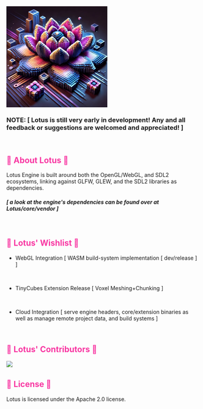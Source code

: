 <img align="center" style="width:264px" src="Lotus/res/_lotus_.jpg"/>

### NOTE:  [ Lotus is still very early in development! Any and all feedback or suggestions are welcomed and appreciated! ]

</br>

<h2 style="color:rgb(248,55,162)"> 🪷 About Lotus 🪷 </h2>

Lotus Engine is built around both the OpenGL/WebGL, and SDL2 ecosystems, linking against GLFW, GLEW, and the SDL2 libraries as dependencies.

##### [ a look at the engine's dependencies can be found over at Lotus/core/vendor ]

</br>

<h2 style="color:rgb(248,55,162)"> 🪷 Lotus' Wishlist 🪷 </h2>

- WebGL Integration [ WASM build-system implementation [ dev/release ] ]

</br>

- TinyCubes Extension Release [ Voxel Meshing+Chunking ]
    
</br>

- Cloud Integration [ serve engine headers, core/extension binaries as well as manage remote project data, and build systems ]

</br>

<h2 style="color:rgb(248,55,162)"> 🪷 Lotus' Contributors 🪷 </h2>

<a href="https://github.com/F4R4W4Y/Lotus/graphs/contributors">
  <img src="https://contrib.rocks/image?repo=F4R4W4Y/Lotus&max=500&columns=20&anon=1" />
</a>

</br>

<h2 style="color:rgb(248,55,162)"> 🪷 License 🪷 </h2>

Lotus is licensed under the Apache 2.0 license.

